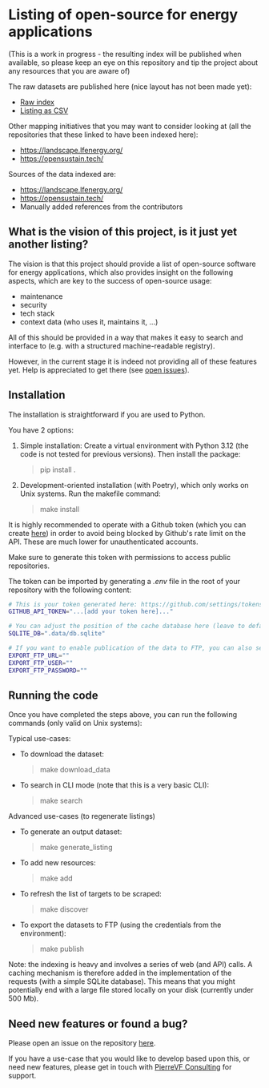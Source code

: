 # Listing of open-source for energy applications

(This is a work in progress - the resulting index will be published when available, so please keep an eye on this repository and tip the project about any resources that you are aware of)

The raw datasets are published here (nice layout has not been made yet):

- [Raw index](https://data.pierrevf.consulting/oss4energy/summary.toml)
- [Listing as CSV](https://data.pierrevf.consulting/oss4energy/listing_data.csv)


Other mapping initiatives that you may want to consider looking at (all the repositories that these linked to have been indexed here):

- https://landscape.lfenergy.org/
- https://opensustain.tech/

Sources of the data indexed are:

- https://landscape.lfenergy.org/
- https://opensustain.tech/
- Manually added references from the contributors


## What is the vision of this project, is it just yet another listing?

The vision is that this project should provide a list of open-source software for energy applications, which also provides insight on the following aspects, which are key to the success of open-source usage:

- maintenance
- security
- tech stack
- context data (who uses it, maintains it, ...)

All of this should be provided in a way that makes it easy to search and interface to (e.g. with a structured machine-readable registry).

However, in the current stage it is indeed not providing all of these features yet. Help is appreciated to get there (see [open issues](https://github.com/Pierre-VF/oss4energy/issues)).


## Installation

The installation is straightforward if you are used to Python.


You have 2 options:

1. Simple installation:
    Create a virtual environment with Python 3.12 (the code is not tested for previous versions). Then install the package:
    > pip install .

2. Development-oriented installation (with Poetry), which only works on Unix systems. Run the makefile command:
    > make install

It is highly recommended to operate with a Github token (which you can create [here](https://github.com/settings/tokens/new)) 
in order to avoid being blocked by Github's rate limit on the API. These are much lower for unauthenticated accounts.

Make sure to generate this token with permissions to access public repositories.

The token can be imported by generating a *.env* file in the root of your repository with the following content:

```bash
# This is your token generated here: https://github.com/settings/tokens/new
GITHUB_API_TOKEN="...[add your token here]..."

# You can adjust the position of the cache database here (leave to default if you don't need adjustment)
SQLITE_DB=".data/db.sqlite"

# If you want to enable publication of the data to FTP, you can also set these variables
EXPORT_FTP_URL=""
EXPORT_FTP_USER=""
EXPORT_FTP_PASSWORD=""
```

## Running the code

Once you have completed the steps above, you can run the following commands (only valid on Unix systems):

Typical use-cases:

- To download the dataset:
    > make download_data
- To search in CLI mode (note that this is a very basic CLI):
    > make search


Advanced use-cases (to regenerate listings)

- To generate an output dataset:
    > make generate_listing
- To add new resources:
    > make add
- To refresh the list of targets to be scraped:
    > make discover
- To export the datasets to FTP (using the credentials from the environment):
    > make publish

Note: the indexing is heavy and involves a series of web (and API) calls. A caching mechanism is therefore added in the implementation of the requests (with a simple SQLite database). This means that you might potentially end with a large file stored locally on your disk (currently under 500 Mb).

## Need new features or found a bug?

Please open an issue on the repository [here](https://github.com/Pierre-VF/oss4energy/issues).

If you have a use-case that you would like to develop based upon this, or need new features, please get in touch with [PierreVF Consulting](https://www.pierrevf.consulting/) for support.
